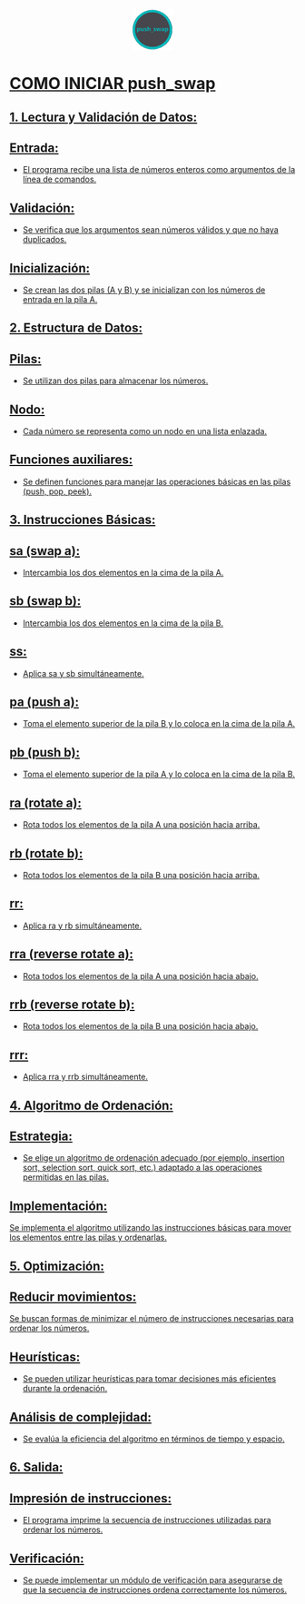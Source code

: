 <p align="center" width="100%"><a href="milestone_2/"><img src="../../documentation/milestone_2/push_swap.png" width="72" />

# COMO INICIAR push_swap

## 1. Lectura y Validación de Datos:
## Entrada:
- El programa recibe una lista de números enteros como argumentos de la línea de comandos.
## Validación:
- Se verifica que los argumentos sean números válidos y que no haya duplicados.
## Inicialización:
- Se crean las dos pilas (A y B) y se inicializan con los números de entrada en la pila A.
## 2. Estructura de Datos:
## Pilas:
- Se utilizan dos pilas para almacenar los números.
## Nodo:
- Cada número se representa como un nodo en una lista enlazada.
## Funciones auxiliares:
- Se definen funciones para manejar las operaciones básicas en las pilas (push, pop, peek).
## 3. Instrucciones Básicas:
## sa (swap a):
- Intercambia los dos elementos en la cima de la pila A.
## sb (swap b):
- Intercambia los dos elementos en la cima de la pila B.
## ss:
- Aplica sa y sb simultáneamente.
## pa (push a):
- Toma el elemento superior de la pila B y lo coloca en la cima de la pila A.
## pb (push b):
- Toma el elemento superior de la pila A y lo coloca en la cima de la pila B.
## ra (rotate a):
- Rota todos los elementos de la pila A una posición hacia arriba.
## rb (rotate b):
- Rota todos los elementos de la pila B una posición hacia arriba.
## rr:
- Aplica ra y rb simultáneamente.
## rra (reverse rotate a):
- Rota todos los elementos de la pila A una posición hacia abajo.
## rrb (reverse rotate b):
- Rota todos los elementos de la pila B una posición hacia abajo.
## rrr:
- Aplica rra y rrb simultáneamente.
## 4. Algoritmo de Ordenación:
## Estrategia:
- Se elige un algoritmo de ordenación adecuado (por ejemplo, insertion sort, selection sort, quick sort, etc.) adaptado a las operaciones permitidas en las pilas.
## Implementación:
Se implementa el algoritmo utilizando las instrucciones básicas para mover los elementos entre las pilas y ordenarlas.
## 5. Optimización:
## Reducir movimientos:
Se buscan formas de minimizar el número de instrucciones necesarias para ordenar los números.
## Heurísticas:
- Se pueden utilizar heurísticas para tomar decisiones más eficientes durante la ordenación.
## Análisis de complejidad:
- Se evalúa la eficiencia del algoritmo en términos de tiempo y espacio.
## 6. Salida:
## Impresión de instrucciones:
- El programa imprime la secuencia de instrucciones utilizadas para ordenar los números.
## Verificación:
- Se puede implementar un módulo de verificación para asegurarse de que la secuencia de instrucciones ordena correctamente los números.
